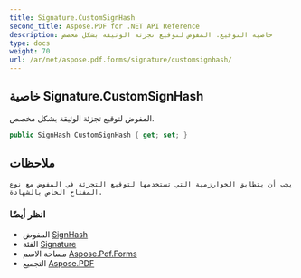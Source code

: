 ```yaml
---
title: Signature.CustomSignHash
second_title: Aspose.PDF for .NET API Reference
description: خاصية التوقيع. المفوض لتوقيع تجزئة الوثيقة بشكل مخصص
type: docs
weight: 70
url: /ar/net/aspose.pdf.forms/signature/customsignhash/
---
```

## خاصية Signature.CustomSignHash

المفوض لتوقيع تجزئة الوثيقة بشكل مخصص.

```csharp
public SignHash CustomSignHash { get; set; }
```

## ملاحظات

`يجب أن يتطابق الخوارزمية التي تستخدمها لتوقيع التجزئة في المفوض مع نوع المفتاح الخاص بالشهادة.`

### انظر أيضًا

* المفوض [SignHash](../../signhash/)
* الفئة [Signature](../)
* مساحة الاسم [Aspose.Pdf.Forms](../../../aspose.pdf.forms/)
* التجميع [Aspose.PDF](../../../)